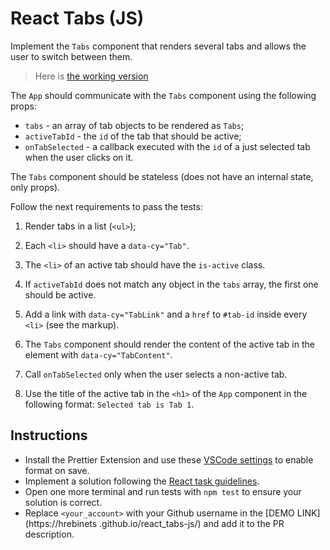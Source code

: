 # React Tabs (JS)

Implement the `Tabs` component that renders several tabs and allows the user to switch between them.

> Here is [the working version](https://mate-academy.github.io/react_tabs)

The `App` should communicate with the `Tabs` component using the following props:

- `tabs` - an array of tab objects to be rendered as `Tabs`;
- `activeTabId` - the `id` of the tab that should be active;
- `onTabSelected` - a callback executed with the `id` of a just selected tab when the user clicks on it.

The `Tabs` component should be stateless (does not have an internal state, only props).

Follow the next requirements to pass the tests:
1. Render tabs in a list (`<ul>`);

2. Each `<li>` should have a `data-cy="Tab"`.

3. The `<li>` of an active tab should have the `is-active` class.

4. If `activeTabId` does not match any object in the `tabs` array, the first one should be active.

5. Add a link with `data-cy="TabLink"` and a `href` to `#tab-id` inside every `<li>` (see the markup).

6. The `Tabs` component should render the content of the active tab in the element with `data-cy="TabContent"`.

7. Call `onTabSelected` only when the user selects a non-active tab.

8. Use the title of the active tab in the `<h1>` of the `App` component in the following format: `Selected tab is Tab 1`.

## Instructions

- Install the Prettier Extension and use these [VSCode settings](https://mate-academy.github.io/fe-program/tools/vscode/settings.json) to enable format on save.
- Implement a solution following the [React task guidelines](https://github.com/mate-academy/react_task-guideline#react-tasks-guideline).
- Open one more terminal and run tests with `npm test` to ensure your solution is correct.
- Replace `<your_account>` with your Github username in the [DEMO LINK](https://hrebinets
.github.io/react_tabs-js/) and add it to the PR description.

